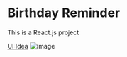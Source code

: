 # Birthday Reminder
This is a React.js project

[UI Idea](https://www.uidesigndaily.com/posts/sketch-birthdays-list-card-widget-day-1042)
![image](https://user-images.githubusercontent.com/20091777/130698846-61396944-89e1-4273-9d11-d1aca61d99ce.png)

